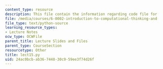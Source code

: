 ```yaml
---
content_type: resource
description: This file contain the information regarding code file for lecture 15.
file: /media/courses/6-0002-introduction-to-computational-thinking-and-data-science-fall-2016/24ac0bcbab36744830c959ee3f74d26f_lect15.py
file_type: text/python-source
learning_resource_types:
- Lecture Notes
ocw_type: OCWFile
parent_title: Lecture Slides and Files
parent_type: CourseSection
resourcetype: Other
title: lect15.py
uid: 24ac0bcb-ab36-7448-30c9-59ee3f74d26f
---
```


